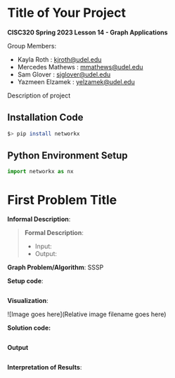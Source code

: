 # Title of Your Project

**CISC320 Spring 2023 Lesson 14 - Graph Applications**

Group Members:
* Kayla Roth : kjroth@udel.edu
* Mercedes Mathews : mmathews@udel.edu
* Sam Glover : sjglover@udel.edu
* Yazmeen Elzamek : yelzamek@udel.edu

Description of project

## Installation Code

```sh
$> pip install networkx
```

## Python Environment Setup

```python
import networkx as nx
```

# First Problem Title

**Informal Description**: 

> **Formal Description**:
>  * Input:
>  * Output:

**Graph Problem/Algorithm**: SSSP


**Setup code**:

```python
```

**Visualization**:

![Image goes here](Relative image filename goes here)

**Solution code:**

```python
```

**Output**

```
```

**Interpretation of Results**:

